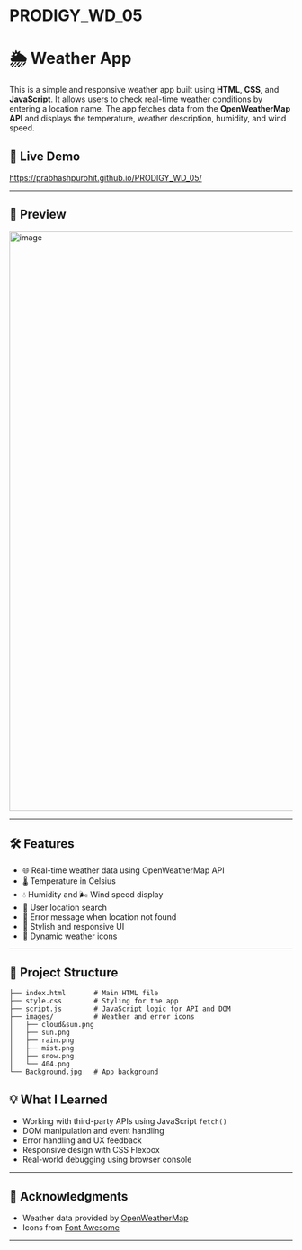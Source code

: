 # PRODIGY_WD_05

# 🌦️ Weather App 

This is a simple and responsive weather app built using **HTML**, **CSS**, and **JavaScript**. It allows users to check real-time weather conditions by entering a location name. The app fetches data from the **OpenWeatherMap API** and displays the temperature, weather description, humidity, and wind speed.

## 🔗 Live Demo

https://prabhashpurohit.github.io/PRODIGY_WD_05/

---

## 📸 Preview

<img width="1865" height="1030" alt="image" src="https://github.com/user-attachments/assets/b376c1ff-d22f-43b3-92e0-10adceacd0f3" />


---

## 🛠️ Features

- 🌐 Real-time weather data using OpenWeatherMap API
- 🌡️ Temperature in Celsius
- 💧 Humidity and 🌬️ Wind speed display
- 📍 User location search
- 🚫 Error message when location not found
- 🎨 Stylish and responsive UI
- 🌄 Dynamic weather icons

---

## 📁 Project Structure

```
├── index.html       # Main HTML file
├── style.css        # Styling for the app
├── script.js        # JavaScript logic for API and DOM
├── images/          # Weather and error icons
│   ├── cloud&sun.png
│   ├── sun.png
│   ├── rain.png
│   ├── mist.png
│   ├── snow.png
│   └── 404.png
└── Background.jpg   # App background
```

## 💡 What I Learned

- Working with third-party APIs using JavaScript `fetch()`
- DOM manipulation and event handling
- Error handling and UX feedback
- Responsive design with CSS Flexbox
- Real-world debugging using browser console

---

## 🤝 Acknowledgments

- Weather data provided by [OpenWeatherMap](https://openweathermap.org/)
- Icons from [Font Awesome](https://fontawesome.com/)

---
